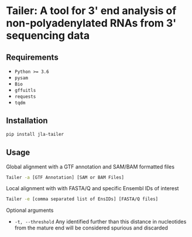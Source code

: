 # Tailer: A tool for 3' end analysis of non-polyadenylated RNAs from 3' sequencing data

## Requirements
- ``Python >= 3.6``
- ``pysam``
- ``Bio``
- ``gffuitls``
- ``requests``
- ``tqdm``

## Installation

```bash
pip install jla-tailer
```

## Usage

Global alignment with a GTF annotation and SAM/BAM formatted files
```bash
Tailer -a [GTF Annotation] [SAM or BAM Files]
```

Local alignment with with FASTA/Q and specific Ensembl IDs of interest
```bash
Tailer -e [comma separated list of EnsIDs] [FASTA/Q files]
```

Optional arguments
- ``-t, --threshold``
Any identified further than this distance in nucleotides from the mature end will be considered spurious and discarded



